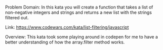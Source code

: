 Problem Domain: In this kata you will create a function that takes a list of non-negative integers and strings and returns a new list with the strings filtered out.

Link: https://www.codewars.com/kata/list-filtering/javascript

Overview: This kata took some playing around in codepen for me to have a better understanding of how the array.filter method works.